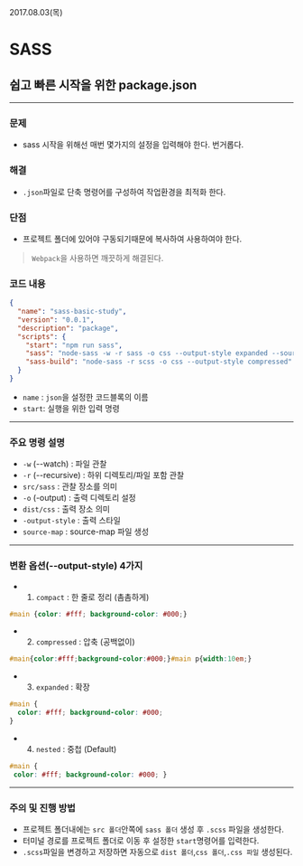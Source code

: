 2017.08.03(목)  
# SASS  

## 쉽고 빠른 시작을 위한 package.json  

---

### 문제
- sass 시작을 위해선 매번 몇가지의 설정을 입력해야 한다. 번거롭다.

### 해결 
- `.json`파일로 단축 명령어를 구성하여 작업환경을 최적화 한다.

### 단점
- 프로젝트 폴더에 있어야 구동되기때문에 복사하여 사용하여야 한다.  
> `Webpack`을 사용하면 깨끗하게 해결된다.  

### 코드 내용
```json
{
  "name": "sass-basic-study",
  "version": "0.0.1",
  "description": "package",
  "scripts": {
    "start": "npm run sass",
    "sass": "node-sass -w -r sass -o css --output-style expanded --source-map-embed",
    "sass-build": "node-sass -r scss -o css --output-style compressed"
  }
}
```

 - `name` : `json`을 설정한 코드블록의 이름  
 - `start`: 실행을 위한 입력 명령  

---

### 주요 명령 설명
- `-w` (--watch) : 파일 관찰  
- `-r` (--recursive) : 하위 디렉토리/파일 포함 관찰  
- `src/sass` : 관찰 장소를 의미  
- `-o` (-output) : 출력 디렉토리 설정  
- `dist/css` : 출력 장소 의미  
- `-output-style` : 출력 스타일  
- `source-map` : source-map 파일 생성  

---

### 변환 옵션(--output-style) 4가지  
- 1. `compact`    : 한 줄로 정리 (촘촘하게) 
```css
#main {color: #fff; background-color: #000;}
```  
- 2. `compressed` : 압축 (공백없이) 
```css
#main{color:#fff;background-color:#000;}#main p{width:10em;}
```
- 3. `expanded`   : 확장  
```css
#main {
  color: #fff; background-color: #000;
}
```
- 4. `nested`     : 중첩 (Default) 
 ```css
#main {
  color: #fff; background-color: #000; }
 ```

---

### 주의 및 진행 방법
- 프로젝트 폴더내에는 `src 폴더`안쪽에 `sass 폴더` 생성 후 `.scss` 파일을 생성한다.
- 터미널 경로를 프로젝트 폴더로 이동 후 설정한 `start`명령어를 입력한다.
- `.scss`파일을 변경하고 저장하면 자동으로 `dist 폴더`,`css 폴더`,`.css 파일` 생성된다.  